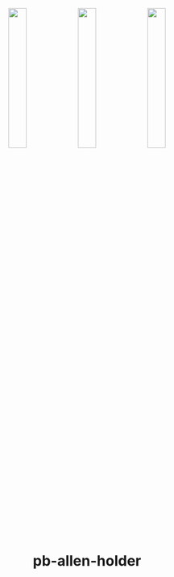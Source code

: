 <!-- 2024-08-23 -->

<p align="center">
  <img src="../../plans/pb-allen-holder/wireframe0.png" width="26.666666666666668%"/>
  <img src="../../plans/pb-allen-holder/wireframe1.png" width="26.666666666666668%"/>
  <img src="../../plans/pb-allen-holder/wireframe2.png" width="26.666666666666668%"/>
</p>
<h1 align="center">
  pb-allen-holder
  <br>
  <sup><sub><sup><sup></sub>
</h1>
